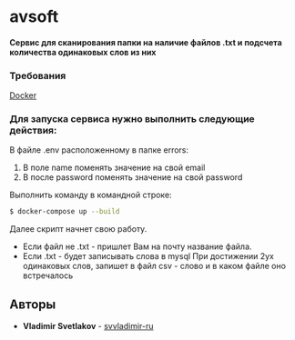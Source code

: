 # avsoft

#### Сервис для сканирования папки на наличие файлов .txt и подсчета количества одинаковых слов из них 
### Требования

[Docker](https://www.docker.com/)


### Для запуска сервиса нужно выполнить следующие действия:
В файле .env расположенному в папке errors:
1. В поле name поменять значение на свой email
2. В после password поменять значение на свой password

Выполнить команду в командной строке:
```sh
$ docker-compose up --build
```

Далее скрипт начнет свою работу.
- Если файл не .txt - пришлет Вам на почту название файла.
- Если .txt - будет записывать слова в mysql При достижении 2ух одинаковых слов, запишет в файл csv - слово и в каком файле оно встречалось

## Авторы

* **Vladimir Svetlakov** - [svvladimir-ru](https://github.com/svvladimir-ru)
